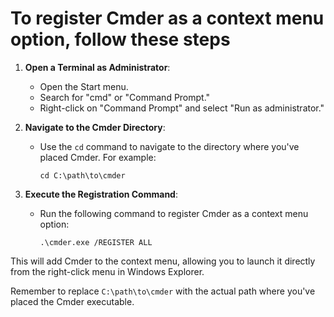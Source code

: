 # To register Cmder as a context menu option, follow these steps

1. **Open a Terminal as Administrator**:
   - Open the Start menu.
   - Search for "cmd" or "Command Prompt."
   - Right-click on "Command Prompt" and select "Run as administrator."

2. **Navigate to the Cmder Directory**:
   - Use the `cd` command to navigate to the directory where you've placed Cmder. For example:

     ```shell
     cd C:\path\to\cmder
     ```

3. **Execute the Registration Command**:
   - Run the following command to register Cmder as a context menu option:

     ```shell
     .\cmder.exe /REGISTER ALL
     ```

This will add Cmder to the context menu, allowing you to launch it directly from the right-click menu in Windows Explorer.

Remember to replace `C:\path\to\cmder` with the actual path where you've placed the Cmder executable.
